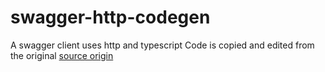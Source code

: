 # swagger-http-codegen

A swagger client uses http and typescript
Code is copied and edited from the original [source origin](https://www.pnpmjs.com/package/swagger-api-gen)
